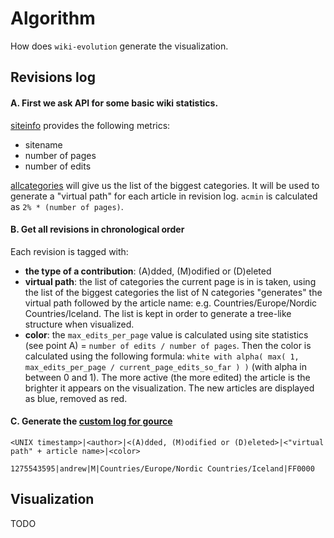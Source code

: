 Algorithm
=========

How does `wiki-evolution` generate the visualization.

## Revisions log

#### A. First we ask API for some basic wiki statistics.

[siteinfo](http://nordycka.wikia.com/api.php?action=query&meta=siteinfo&siprop=general|statistics) provides the following metrics:

* sitename
* number of pages
* number of edits

[allcategories](http://nordycka.wikia.com/api.php?action=query&list=allcategories&acprop=size&acmin=200&aclimit=500)
will give us the list of the biggest categories. It will be used to generate a "virtual path" for each article in
revision log. `acmin` is calculated as `2% * (number of pages)`.

#### B. Get all revisions in chronological order

Each revision is tagged with:

* **the type of a contribution**: (A)dded, (M)odified or (D)eleted
* **virtual path**: the list of categories the current page is in is taken, using the list of the biggest categories the list of N categories "generates" the virtual path followed by the article name: e.g. Countries/Europe/Nordic Countries/Iceland. The list is kept in order to generate a tree-like structure when visualized.
* **color**: the `max_edits_per_page` value is calculated using site statistics (see point A) = `number of edits / number of pages`. Then the color is calculated using the following formula: `white with alpha( max( 1, max_edits_per_page / current_page_edits_so_far ) )` (with alpha in between 0 and 1). The more active (the more edited) the article is the brighter it appears on the visualization. The new articles are displayed as blue, removed as red.

#### C. Generate the [custom log for gource](https://code.google.com/p/gource/wiki/CustomLogFormat)

```
<UNIX timestamp>|<author>|<(A)dded, (M)odified or (D)eleted>|<"virtual path" + article name>|<color>
```

```
1275543595|andrew|M|Countries/Europe/Nordic Countries/Iceland|FF0000
```

## Visualization

TODO
